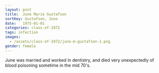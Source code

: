 ```yaml
---
layout: post
title:  June Marie Gustafson
sortKey: Gustafson, June
date:   1975-01-01
categories: class-of-1972
tags: infection
images:
  - /assets/class-of-1972/june-m-gustafson-1.png
gender: female
---
```

June was married and worked in dentistry, and died very unexpectedly of blood poisoning sometime in the mid 70's.
